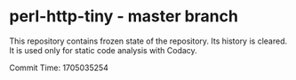 # perl-http-tiny - master branch

This repository contains frozen state of the repository.
Its history is cleared. It is used only for static code
analysis with Codacy.

Commit Time: 1705035254